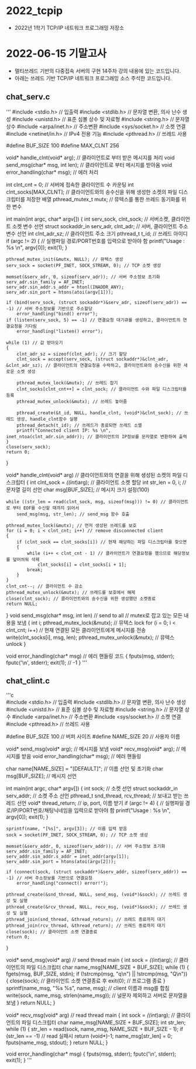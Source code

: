 # 2022_tcpip
- 2022년 1학기 TCP/IP 네트워크 프로그래밍 저장소

# 2022-06-15 기말고사 
- 멀티쓰레드 기반의 다중접속 서버의 구현 14주차 강의 내용에 있는 코드입니다.
- 아래는 쓰레드 기반 TCP/IP 네트워크 프로그래밍 소스 주석한 코드입니다.

## chat_serv.c
'''
#include <stdio.h> // 입출력
#include <stdlib.h> // 문자열 변환, 의사 난수 생성
#include <unistd.h> // 표준 심볼 상수 및 자료형
#include <string.h> // 문자열 상수
#include <arpa/inet.h> // 주소변환
#include <sys/socket.h> // 소켓 연결
#include <netinet/in.h> // IPv4 전용 기능
#include <pthread.h> // 쓰레드 사용

#define BUF_SIZE 100
#define MAX_CLNT 256

void* handle_clnt(void* arg); // 클라이언트로 부터 받은 메시지를 처리
void send_msg(char* msg, int len); // 클라이언트로 부터 메시지를 받아옴
void error_handling(char* msg); // 에러 처리

int clnt_cnt = 0; // 서버에 접속한 클라이언트 수 카운팅
int clnt_socks[MAX_CLNT]; // 클라이언트와의 송수신을 위해 생성한 소켓의 파일 디스크립터를 저장한 배열
pthread_mutex_t mutx; // 뮤텍스를 통한 쓰레드 동기화를 위한 변수

int main(int argc, char* argv[])
{
	int serv_sock, clnt_sock; // 서버소켓, 클라이언트 소켓 변수 선언
	struct sockaddr_in serv_adr, clnt_adr; // 서버, 클라이언트 주소 변수 선언
	int clnt_adr_sz; // 클라이언트 주소 크기
	pthread_t t_id; // 쓰레드 아이디
	if (argc != 2) { // 실행파일 경로/PORT번호를 입력으로 받아야 함
		printf("Usage : %s <port>\n", argv[0]);
		exit(1);
	}

	pthread_mutex_init(&mutx, NULL); // 뮤텍스 생성
	serv_sock = socket(PF_INET, SOCK_STREAM, 0); // TCP 소켓 생성

	memset(&serv_adr, 0, sizeof(serv_adr)); // 서버 주소정보 초기화
	serv_adr.sin_family = AF_INET;
	serv_adr.sin_addr.s_addr = htonl(INADDR_ANY);
	serv_adr.sin_port = htons(atoi(argv[1]));

	if (bind(serv_sock, (struct sockaddr*)&serv_adr, sizeof(serv_adr)) == -1) // 서버 주소정보를 기반으로 주소할당
		error_handling("bind() error");
	if (listen(serv_sock, 5) == -1) // 연결요청 대기큐를 생성하고, 클라이언트의 연결요청을 기다림
		error_handling("listen() error");

	while (1) // 값 받아오기
	{
		clnt_adr_sz = sizeof(clnt_adr); // 크기 할당
		clnt_sock = accept(serv_sock, (struct sockaddr*)&clnt_adr, &clnt_adr_sz); // 클라이언트의 연결요청을 수락하고, 클라이언트와의 송수신을 위한 새로운 소켓 생성

		pthread_mutex_lock(&mutx); // 쓰레드 잡기
		clnt_socks[clnt_cnt++] = clnt_sock; // 클라이언트 수와 파일 디스크립터를 등록
		pthread_mutex_unlock(&mutx); // 쓰레드 놓아줌

		pthread_create(&t_id, NULL, handle_clnt, (void*)&clnt_sock); // 쓰레드 생성, handle_clnt함수 실행
		pthread_detach(t_id); // 쓰레드가 종료되면 쓰레드 소멸
		printf("Connected client IP: %s \n", inet_ntoa(clnt_adr.sin_addr)); // 클라이언트의 IP정보를 문자열로 변환하여 출력
	}
	close(serv_sock);
	return 0;
}

void* handle_clnt(void* arg) // 클라이언트와의 연결을 위해 생성된 소켓의 파일 디스크립터
{
	int clnt_sock = *((int*)arg); // 클라이언트 소켓 할당
	int str_len = 0, i; // 문자열 길이 선언
	char msg[BUF_SIZE]; // 메시지 크기 설정(100)

	while ((str_len = read(clnt_sock, msg, sizeof(msg))) != 0) // 클라이언트로 부터 EOF를 수신할 때까지 읽어서
		send_msg(msg, str_len); // send_msg 함수 호출

	pthread_mutex_lock(&mutx); // 먼저 생성된 쓰레드를 보호
	for (i = 0; i < clnt_cnt; i++) // remove disconnected client
	{
		if (clnt_sock == clnt_socks[i]) // 현재 해당하는 파일 디스크립터를 찾으면
		{
			while (i++ < clnt_cnt - 1) // 클라이언트가 연결요청을 했으므로 해당정보를 덮어씌워 삭제
				clnt_socks[i] = clnt_socks[i + 1];
			break;
		}
	}
	clnt_cnt--; // 클라이언트 수 감소
	pthread_mutex_unlock(&mutx); // 쓰레드를 보호에서 해제
	close(clnt_sock); // 클라이언트와의 송수신을 위한 생성했던 소켓종료
	return NULL;
}
void send_msg(char* msg, int len) // send to all // mutex로 잡고 있는 모든 내용을 보냄
{
	int i;
	pthread_mutex_lock(&mutx); // 뮤텍스 lock
	for (i = 0; i < clnt_cnt; i++) // 현재 연결된 모든 클라이언트에게 메시지를 전송
		write(clnt_socks[i], msg, len);
	pthread_mutex_unlock(&mutx); // 뮤텍스 unlock
}

void error_handling(char* msg) // 에러 핸들링 코드
{
	fputs(msg, stderr);
	fputc('\n', stderr);
	exit(1); // -1
}
'''
## chat_clint.c
'''c                           
#include <stdio.h> // 입출력
#include <stdlib.h> // 문자열 변환, 의사 난수 생성
#include <unistd.h> // 표준 심볼 상수 및 자료형
#include <string.h> // 문자열 상수
#include <arpa/inet.h> // 주소변환
#include <sys/socket.h> // 소켓 연결
#include <pthread.h> // 쓰레드 사용

#define BUF_SIZE 100 // 버퍼 사이즈
#define NAME_SIZE 20 // 사용자 이름

void* send_msg(void* arg); // 메시지를 보냄
void* recv_msg(void* arg); // 메시지를 받음
void error_handling(char* msg); // 에러 핸들링

char name[NAME_SIZE] = "[DEFAULT]"; // 이름 선언 및 초기화
char msg[BUF_SIZE]; // 메시지 선언

int main(int argc, char* argv[])
{
	int sock; // 소켓 선언
	struct sockaddr_in serv_addr; // 소켓 주소 선언
	pthread_t snd_thread, rcv_thread; // 보내고 받는 쓰레드 선언
	void* thread_return; // ip, port, 이름 받기
	if (argc != 4) { // 실행파일 경로/IP/PORT번호/채팅닉네임을 입력으로 받아야 함
		printf("Usage : %s <IP> <port> <name>\n", argv[0]);
		exit(1);
	}

	sprintf(name, "[%s]", argv[3]); // 이름 입력 받음
	sock = socket(PF_INET, SOCK_STREAM, 0); // TCP 소켓 생성

	memset(&serv_addr, 0, sizeof(serv_addr)); // 서버 주소정보 초기화
	serv_addr.sin_family = AF_INET;
	serv_addr.sin_addr.s_addr = inet_addr(argv[1]);
	serv_addr.sin_port = htons(atoi(argv[2]));

	if (connect(sock, (struct sockaddr*)&serv_addr, sizeof(serv_addr)) == -1) // 서버 주소정보를 기반으로 연결요청
		error_handling("connect() error!");

	pthread_create(&snd_thread, NULL, send_msg, (void*)&sock); // 쓰레드 생성 및 실행
	pthread_create(&rcv_thread, NULL, recv_msg, (void*)&sock); // 쓰레드 생성 및 실행
	pthread_join(snd_thread, &thread_return); // 쓰레드 종료까지 대기
	pthread_join(rcv_thread, &thread_return); // 쓰레드 종료까지 대기
	close(sock); // 클라이언트 소켓 연결종료
	return 0;
}

void* send_msg(void* arg) // send thread main
{
	int sock = *((int*)arg); // 클라이언트의 파일 디스크립터
	char name_msg[NAME_SIZE + BUF_SIZE];
	while (1)
	{
		fgets(msg, BUF_SIZE, stdin);
		if (!strcmp(msg, "q\n") || !strcmp(msg, "Q\n"))
		{
			close(sock); // 클라이언트 소켓 연결종료 후
			exit(0); // 프로그램 종료
		}
		sprintf(name_msg, "%s %s", name, msg); // client 이름과 msg를 합침
		write(sock, name_msg, strlen(name_msg)); // 널문자 제외하고 서버로 문자열을 보냄
	}
	return NULL;
}

void* recv_msg(void* arg) // read thread main
{
	int sock = *((int*)arg); // 클라이언트의 파일 디스크립터
	char name_msg[NAME_SIZE + BUF_SIZE];
	int str_len;
	while (1)
	{
		str_len = read(sock, name_msg, NAME_SIZE + BUF_SIZE - 1);
		if (str_len == -1) // read 실패시
			return (void*)-1;
		name_msg[str_len] = 0;
		fputs(name_msg, stdout);
	}
	return NULL;
}

void error_handling(char* msg)
{
	fputs(msg, stderr);
	fputc('\n', stderr);
	exit(1);
}
'''
